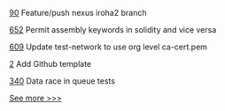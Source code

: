 
[90](https://github.com/hyperledger/iroha-javascript/pull/90) Feature/push nexus iroha2 branch

[652](https://github.com/hyperledger-labs/solang/pull/652) Permit assembly keywords in solidity and vice versa

[609](https://github.com/hyperledger/fabric-samples/pull/609) Update test-network to use org level ca-cert.pem

[2](https://github.com/hyperledger-labs/PerformanceSandBox/pull/2) Add Github template

[340](https://github.com/hyperledger-labs/orion-server/pull/340) Data race in queue tests


[See more >>>](https://start-here.hyperledger.org/pull-requests)
